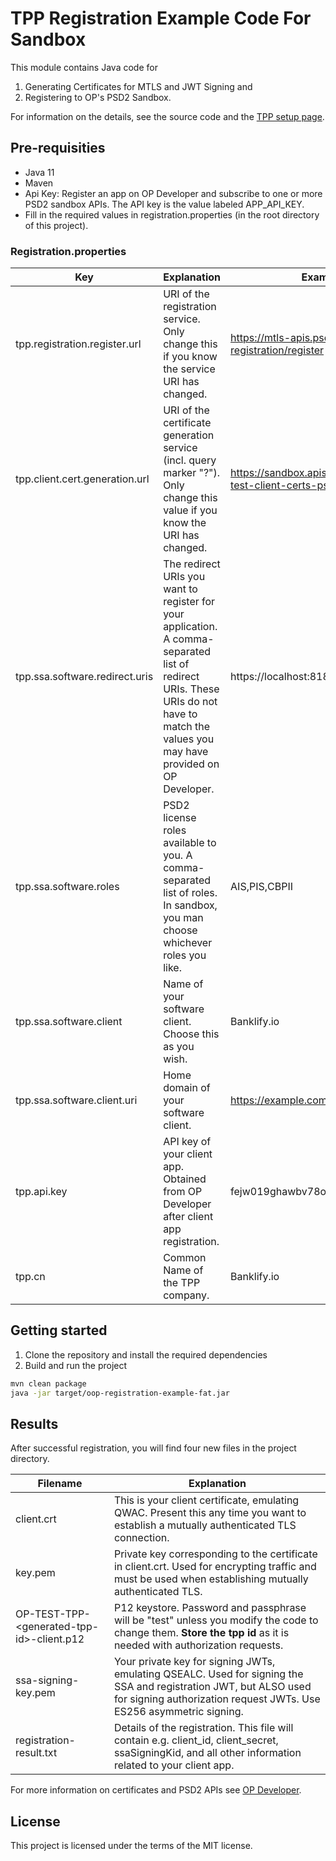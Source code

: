 # TPP Registration Example Code For Sandbox

This module contains Java code for 
1. Generating Certificates for MTLS and JWT Signing and 
2. Registering to OP's PSD2 Sandbox.

For information on the details, see the source code and the [TPP setup page](https://op-developer.fi/p/psd2-tpp-setup).

## Pre-requisities

- Java 11
- Maven
- Api Key: Register an app on OP Developer and subscribe to one or more PSD2 sandbox APIs. The API key is the value labeled APP_API_KEY.
- Fill in the required values in registration.properties (in the root directory of this project).

### Registration.properties

| Key | Explanation | Example value|
|-|-|-|
| tpp.registration.register.url | URI of the registration service. Only change this if you know the service URI has changed. | https://mtls-apis.psd2-sandbox.op.fi/tpp-registration/register |
| tpp.client.cert.generation.url | URI of the certificate generation service (incl. query marker "?"). Only change this value if you know the URI has changed. | https://sandbox.apis.op-palvelut.fi/oop-test-client-certs-psd2/v1/client-cert? |
| tpp.ssa.software.redirect.uris | The redirect URIs you want to register for your application. A comma-separated list of redirect URIs. These URIs do not have to match the values you may have provided on OP Developer. | https://localhost:8181,https://localhost:8080 |
| tpp.ssa.software.roles | PSD2 license roles available to you. A comma-separated list of roles. In sandbox, you man choose whichever roles you like. | AIS,PIS,CBPII |
| tpp.ssa.software.client | Name of your software client. Choose this as you wish. | Banklify.io |
| tpp.ssa.software.client.uri | Home domain of your software client. | https://example.com |
| tpp.api.key | API key of your client app. Obtained from OP Developer after client app registration. | fejw019ghawbv78oatuio |
| tpp.cn | Common Name of the TPP company. | Banklify.io |

## Getting started

1. Clone the repository and install the required dependencies
2. Build and run the project

```bash
mvn clean package
java -jar target/oop-registration-example-fat.jar
```

## Results

After successful registration, you will find four new files in the project directory.

| Filename | Explanation |
|-|-|
| client.crt | This is your client certificate, emulating QWAC. Present this any time you want to establish a mutually authenticated TLS connection. |
| key.pem | Private key corresponding to the certificate in client.crt. Used for encrypting traffic and must be used when establishing mutually authenticated TLS. |
| OP-TEST-TPP-\<generated-tpp-id\>-client.p12 | P12 keystore. Password and passphrase will be "test" unless you modify the code to change them. **Store the tpp id** as it is needed with authorization requests. |
| ssa-signing-key.pem | Your private key for signing JWTs, emulating QSEALC. Used for signing the SSA and registration JWT, but ALSO used for signing authorization request JWTs. Use ES256 asymmetric signing. |
| registration-result.txt | Details of the registration. This file will contain e.g. client_id, client_secret, ssaSigningKid,  and all other information related to your client app. |



For more information on certificates and PSD2 APIs see [OP Developer](https://op-developer.fi/psd2).


## License

This project is licensed under the terms of the MIT license.
